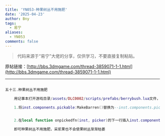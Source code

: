 ```yaml
---
title: 'YN053-种果树丛不用施肥'
date: '2025-04-23'
author: Bny
tags:
  - 易宁
aliases:
  - YN053
comments: false
---
```


> 代码来源于“易宁”大佬的分享，仅供学习，不要直接复制粘贴。

原帖链接：[http://bbs.3dmgame.com/thread-3859071-1-1.html](http://bbs.3dmgame.com/thread-3859071-1-1.html)

---

```lua  

五十三.种果树丛不用施肥	用记事本打开游戏目录/assets/DLC0002/scripts/prefabs/berrybush.lua文件，	1.将inst.components.pickable:MakeBarren()替换为--inst.components.pickable:MakeBarren()	2.在local function onpickedfn(inst, picker)的下一行插入inst.components.pickable.cycles_left = 5	即可种果树丛不用施肥，采浆果也不会使果树丛渐渐枯萎

```  

